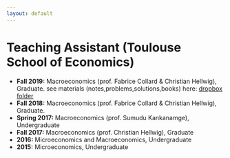 ```yaml
---
layout: default
---
```


# Teaching Assistant (Toulouse School of Economics)

* **Fall 2019:** Macroeconomics (prof. Fabrice Collard & Christian Hellwig), Graduate.
  see materials (notes,problems,solutions,books) here: [dropbox folder](https://www.dropbox.com/sh/yufwkv9zzwksqbe/AAARNAsVNtn9LvhAVcaSV3UFa?dl=0)
* **Fall 2018:** Macroeconomics (prof. Fabrice Collard & Christian Hellwig), Graduate.
* **Spring 2017:** Macroeconomics (prof. Sumudu Kankanamge), Undergraduate
* **Fall 2017:** Macroeconomics (prof. Christian Hellwig), Graduate
* **2016:** Microeconomics and Macroeconomics, Undergraduate
* **2015:** Microeconomics, Undergraduate
